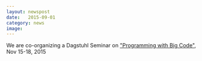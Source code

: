 ```yaml
---
layout: newspost
date:   2015-09-01
category: news
image: 
---
```


We are co-organizing a Dagstuhl Seminar on ["Programming with Big Code"](http://www.dagstuhl.de/en/program/calendar/semhp/?semnr=15472), Nov 15-18, 2015